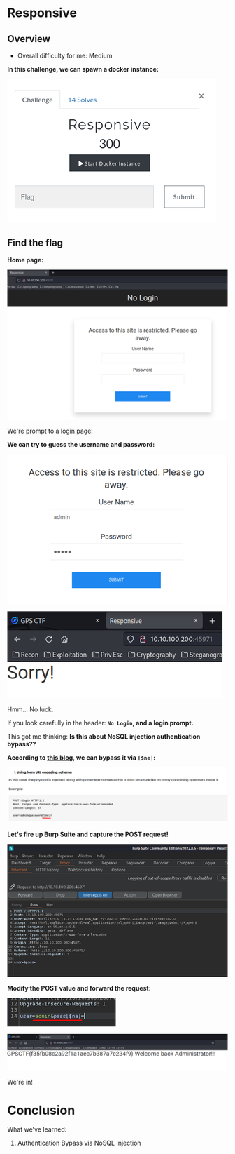 # Responsive

## Overview

- Overall difficulty for me: Medium

**In this challenge, we can spawn a docker instance:**

![](https://raw.githubusercontent.com/siunam321/CTF-Writeups/main/GuidePoint-Security-Oct27-2022/images/Pasted%20image%2020221029004634.png)

## Find the flag

**Home page:**

![](https://raw.githubusercontent.com/siunam321/CTF-Writeups/main/GuidePoint-Security-Oct27-2022/images/Pasted%20image%2020221029004710.png)

We're prompt to a login page!

**We can try to guess the username and password:**

![](https://raw.githubusercontent.com/siunam321/CTF-Writeups/main/GuidePoint-Security-Oct27-2022/images/Pasted%20image%2020221029004943.png)

![](https://raw.githubusercontent.com/siunam321/CTF-Writeups/main/GuidePoint-Security-Oct27-2022/images/Pasted%20image%2020221029005021.png)

Hmm... No luck.

If you look carefully in the header: **`No Login`, and a login prompt.**

This got me thinking: **Is this about NoSQL injection authentication bypass??**

**According to [this blog](https://www.varutra.com/nosql-injection-vulnerability/), we can bypass it via `[$ne]`:**

![](https://raw.githubusercontent.com/siunam321/CTF-Writeups/main/GuidePoint-Security-Oct27-2022/images/Pasted%20image%2020221029012047.png)

**Let's fire up Burp Suite and capture the POST request!**

![](https://raw.githubusercontent.com/siunam321/CTF-Writeups/main/GuidePoint-Security-Oct27-2022/images/Pasted%20image%2020221029012114.png)

**Modify the POST value and forward the request:**

![](https://raw.githubusercontent.com/siunam321/CTF-Writeups/main/GuidePoint-Security-Oct27-2022/images/Pasted%20image%2020221029012139.png)

![](https://raw.githubusercontent.com/siunam321/CTF-Writeups/main/GuidePoint-Security-Oct27-2022/images/Pasted%20image%2020221029012210.png)

We're in!

# Conclusion

What we've learned:

1. Authentication Bypass via NoSQL Injection